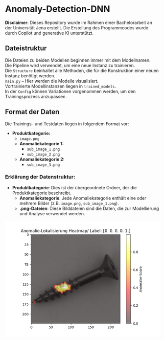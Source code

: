 # Anomaly-Detection-DNN

**Disclaimer**: Dieses Repository wurde im Rahmen einer Bachelorarbeit an der Universität Jena erstellt. Die Erstellung des Programmcodes wurde durch Copilot und generative KI unterstützt.

## Dateistruktur

Die Dateien zu beiden Modellen beginnen immer mit dem Modellnamen.  
Die Pipeline wird verwendet, um eine neue Instanz zu trainieren.  
Die `Structure` beinhaltet alle Methoden, die für die Konstruktion einer neuen Instanz benötigt werden.  
`main.py` – Hier werden die Modelle visualisiert.  
Vortrainierte Modellinstanzen liegen in `trained_models`.  
In der `Config` können Variationen vorgenommen werden, um den Trainingsprozess anzupassen.

## Format der Daten

Die Trainings- und Testdaten liegen in folgendem Format vor:

- **Produktkategorie:**
  - `image.png`
  - **Anomaliekategorie 1:**
    - `sub_image_1.png`
    - `sub_image_2.png`
  - **Anomaliekategorie 2:**
    - `sub_image_3.png`

### Erklärung der Datenstruktur:
- **Produktkategorie**: Dies ist der übergeordnete Ordner, der die Produktkategorie beschreibt.
  - **Anomaliekategorie**: Jede Anomaliekategorie enthält eine oder mehrere Bilder (z.B. `image.png`, `sub_image_1.png`).
  - **.png-Dateien**: Diese Bilddateien sind die Daten, die zur Modellierung und Analyse verwendet werden.


![Anomalieerkennung einer Schraube](/example_images/Screw2.png)
